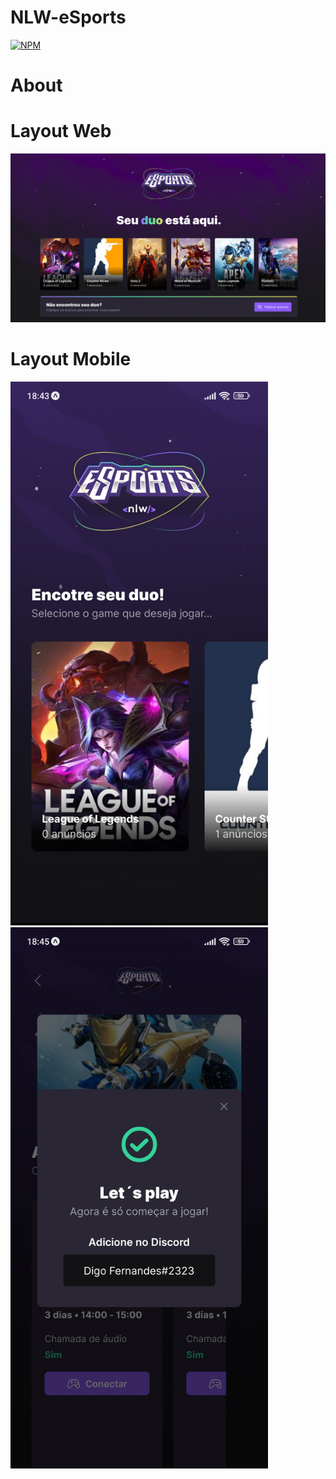 # NLW-eSports

[![NPM](https://img.shields.io/npm/l/react)](https://github.com/EwertonSolitto/NLW-eSports/blob/main/LICENSE)

# About



# Layout Web

<img src="https://github.com/EwertonSolitto/NLW-eSports/blob/main/assets/web.png"/>

# Layout Mobile

<p>
  <img src="https://github.com/EwertonSolitto/NLW-eSports/blob/main/assets/mobile1.jpg" width="412"/>
  <img src="https://github.com/EwertonSolitto/NLW-eSports/blob/main/assets/mobile2.jpg" width="412"/>
</p>
